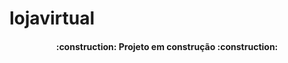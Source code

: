 # lojavirtual

<h4 align="center"> 
    :construction:  Projeto em construção  :construction:
</h4>







